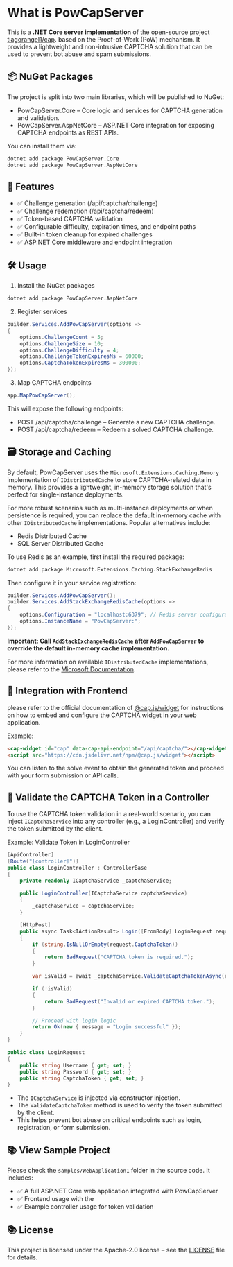 # What is PowCapServer

This is a  **.NET Core server implementation** of the open-source project [tiagorangel1/cap](https://github.com/tiagorangel1/cap). based on the Proof-of-Work (PoW) mechanism. It provides a lightweight and non-intrusive CAPTCHA solution that can be used to prevent bot abuse and spam submissions.


## 📦 NuGet Packages
The project is split into two main libraries, which will be published to NuGet:

- PowCapServer.Core – Core logic and services for CAPTCHA generation and validation.
- PowCapServer.AspNetCore – ASP.NET Core integration for exposing CAPTCHA endpoints as REST APIs.

You can install them via:

```bash
dotnet add package PowCapServer.Core
dotnet add package PowCapServer.AspNetCore
```


## 🧩 Features
- ✅ Challenge generation (/api/captcha/challenge)
- ✅ Challenge redemption (/api/captcha/redeem)
- ✅ Token-based CAPTCHA validation
- ✅ Configurable difficulty, expiration times, and endpoint paths
- ✅ Built-in token cleanup for expired challenges
- ✅ ASP.NET Core middleware and endpoint integration


## 🛠️ Usage
1. Install the NuGet packages
```bash
dotnet add package PowCapServer.AspNetCore
```

2. Register services
```csharp
builder.Services.AddPowCapServer(options =>
{
    options.ChallengeCount = 5;
    options.ChallengeSize = 10;
    options.ChallengeDifficulty = 4;
    options.ChallengeTokenExpiresMs = 60000;
    options.CaptchaTokenExpiresMs = 300000;
});
```

      
3. Map CAPTCHA endpoints
```csharp
app.MapPowCapServer();
```

This will expose the following endpoints:

- POST /api/captcha/challenge – Generate a new CAPTCHA challenge.
- POST /api/captcha/redeem – Redeem a solved CAPTCHA challenge.


## 🗃️ Storage and Caching
By default, PowCapServer uses the `Microsoft.Extensions.Caching.Memory` implementation of `IDistributedCache` to store CAPTCHA-related data in memory. This provides a lightweight, in-memory storage solution that's perfect for single-instance deployments.

For more robust scenarios such as multi-instance deployments or when persistence is required, you can replace the default in-memory cache with other `IDistributedCache` implementations. Popular alternatives include:

- Redis Distributed Cache
- SQL Server Distributed Cache

To use Redis as an example, first install the required package:

```bash
dotnet add package Microsoft.Extensions.Caching.StackExchangeRedis
```

Then configure it in your service registration:

```csharp
builder.Services.AddPowCapServer();
builder.Services.AddStackExchangeRedisCache(options =>
{
    options.Configuration = "localhost:6379"; // Redis server configuration
    options.InstanceName = "PowCapServer:";
});
```

**Important: Call `AddStackExchangeRedisCache` after `AddPowCapServer` to override the default in-memory cache implementation.**

For more information on available `IDistributedCache` implementations, please refer to the [Microsoft Documentation](https://learn.microsoft.com/en-us/aspnet/core/performance/caching/distributed).


## 📐 Integration with Frontend
please refer to the official documentation of [@cap.js/widget](https://capjs.js.org/guide/widget.html) for instructions on how to embed and configure the CAPTCHA widget in your web application.

Example:

```html
<cap-widget id="cap" data-cap-api-endpoint="/api/captcha/"></cap-widget>
<script src="https://cdn.jsdelivr.net/npm/@cap.js/widget"></script>
```
You can listen to the solve event to obtain the generated token and proceed with your form submission or API calls.


## 🧪 Validate the CAPTCHA Token in a Controller
To use the CAPTCHA token validation in a real-world scenario, you can inject `ICaptchaService` into any controller (e.g., a LoginController) and verify the token submitted by the client.

Example: Validate Token in LoginController

```csharp
[ApiController]
[Route("[controller]")]
public class LoginController : ControllerBase
{
    private readonly ICaptchaService _captchaService;

    public LoginController(ICaptchaService captchaService)
    {
        _captchaService = captchaService;
    }

    [HttpPost]
    public async Task<IActionResult> Login([FromBody] LoginRequest request, CancellationToken ct = default)
    {
        if (string.IsNullOrEmpty(request.CaptchaToken))
        {
            return BadRequest("CAPTCHA token is required.");
        }

        var isValid = await _captchaService.ValidateCaptchaTokenAsync(request.CaptchaToken, ct);

        if (!isValid)
        {
            return BadRequest("Invalid or expired CAPTCHA token.");
        }

        // Proceed with login logic
        return Ok(new { message = "Login successful" });
    }
}

public class LoginRequest
{
    public string Username { get; set; }
    public string Password { get; set; }
    public string CaptchaToken { get; set; }
}
```

- The `ICaptchaService` is injected via constructor injection.
- The `ValidateCaptchaToken` method is used to verify the token submitted by the client.
- This helps prevent bot abuse on critical endpoints such as login, registration, or form submission.


## 📚 View Sample Project
Please check the `samples/WebApplication1` folder in the source code. It includes:

- ✅ A full ASP.NET Core web application integrated with PowCapServer
- ✅ Frontend usage with the <cap-widget>
- ✅ Example controller usage for token validation

## 📚 License
This project is licensed under the Apache-2.0 license – see the [LICENSE](https://github.com/izanhzh/pow-cap-server?tab=Apache-2.0-1-ov-file) file for details.
